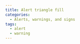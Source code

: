 ```yaml
---
title: Alert triangle fill
categories:
  - Alerts, warnings, and signs
tags:
  - alert
  - warning
---
```

